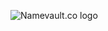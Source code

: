 ![Namevault.co logo](https://raw.githubusercontent.com/zachalam/AccountPhoto/master/frontend/public/ap-banner.png)
